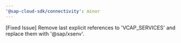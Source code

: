 ```yaml
---
'@sap-cloud-sdk/connectivity': minor
---
```


[Fixed Issue] Remove last explicit references to 'VCAP_SERVICES' and replace them with '@sap/xsenv'.
